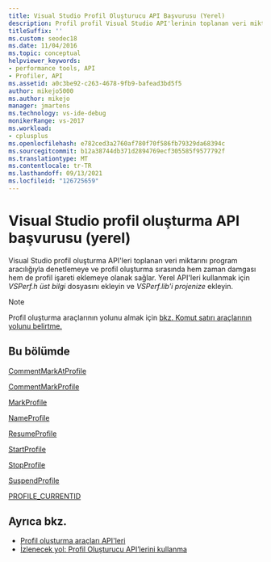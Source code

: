 ```yaml
---
title: Visual Studio Profil Oluşturucu API Başvurusu (Yerel)
description: Profil profil Visual Studio API'lerinin toplanan veri miktarını program aracılığıyla denetleme ve profil oluşturma sırasında hem zaman damgası hem de profil işareti ekleme hakkında bilgi alın.
titleSuffix: ''
ms.custom: seodec18
ms.date: 11/04/2016
ms.topic: conceptual
helpviewer_keywords:
- performance tools, API
- Profiler, API
ms.assetid: a0c3be92-c263-4678-9fb9-bafead3bd5f5
author: mikejo5000
ms.author: mikejo
manager: jmartens
ms.technology: vs-ide-debug
monikerRange: vs-2017
ms.workload:
- cplusplus
ms.openlocfilehash: e782ced3a2760af780f70f586fb79329da68394c
ms.sourcegitcommit: b12a38744db371d2894769ecf305585f9577792f
ms.translationtype: MT
ms.contentlocale: tr-TR
ms.lasthandoff: 09/13/2021
ms.locfileid: "126725659"
---
```

# <a name="visual-studio-profiler-api-reference-native"></a>Visual Studio profil oluşturma API başvurusu (yerel)
Visual Studio profil oluşturma API'leri toplanan veri miktarını program aracılığıyla denetlemeye ve profil oluşturma sırasında hem zaman damgası hem de profil işareti eklemeye olanak sağlar. Yerel API'leri kullanmak için *VSPerf.h üst bilgi* dosyasını ekleyin ve *VSPerf.lib'i projenize* ekleyin.

> [!NOTE]
> Profil oluşturma araçlarının yolunu almak için [bkz. Komut satırı araçlarının yolunu belirtme.](../profiling/specifying-the-path-to-profiling-tools-command-line-tools.md)

## <a name="in-this-section"></a>Bu bölümde
[CommentMarkAtProfile](../profiling/commentmarkatprofile.md)

[CommentMarkProfile](../profiling/commentmarkprofile.md)

[MarkProfile](../profiling/markprofile.md)

[NameProfile](../profiling/nameprofile.md)

[ResumeProfile](../profiling/resumeprofile.md)

[StartProfile](../profiling/startprofile.md)

[StopProfile](../profiling/stopprofile.md)

[SuspendProfile](../profiling/suspendprofile.md)

[PROFILE_CURRENTID](../profiling/profile-currentid.md)

## <a name="see-also"></a>Ayrıca bkz.

- [Profil oluşturma araçları API'leri](../profiling/profiling-tools-apis.md)
- [İzlenecek yol: Profil Oluşturucu API’lerini kullanma](../profiling/walkthrough-using-profiler-apis.md)
